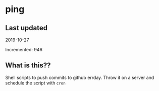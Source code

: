 # ping

## Last updated
2019-10-27

Incremented: 946

## What is this??
Shell scripts to push commits to github errday. Throw it on a server and schedule the script with `cron`
